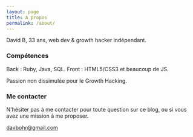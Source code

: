 ```yaml
---
layout: page
title: A propos
permalink: /about/
---
```


David B, 33 ans, web dev & growth hacker indépendant.

### Compétences

Back : Ruby, Java, SQL.
Front : HTML5/CSS3 et beaucoup de JS.

Passion non dissimulée pour le Growth Hacking.

### Me contacter

N'hésiter pas à me contacter pour toute question sur ce blog, ou si vous avez une mission à me proposer.

[davbohr@gmail.com](mailto:davbohr@gmail.com)
